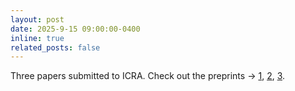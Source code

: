 ```yaml
---
layout: post
date: 2025-9-15 09:00:00-0400
inline: true
related_posts: false
---
```


Three papers submitted to ICRA. Check out the preprints → [1](https://arxiv.org/pdf/2509.26575), [2](https://arxiv.org/pdf/2509.19734), [3](https://arxiv.org/pdf/2510.00425).
 <!-- on `Egocentric Decision-Making for Robot Autonomy` -->
